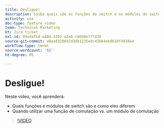 ```yaml
---
title: Desligue!
description: Saiba quais são as funções de switch e os módulos de switch e quando usar uma função de switch em comparação a um módulo de switch em [!DNL Adobe Workfront Fusion].
activity: use
doc-type: feature video
team: Technical Marketing
kt: Jira ticket
exl-id: 99adafb4-a40d-4392-a2e6-cb698e77f436
source-git-commit: a0aa8328842d2db1235edc42664eb0b18f4038e4
workflow-type: tm+mt
source-wordcount: '52'
ht-degree: 0%

---
```


# Desligue!

Neste vídeo, você aprenderá:

* Quais funções e módulos de switch são e como eles diferem
* Quando utilizar uma função de comutação vs. um módulo de comutação

>[!VIDEO](https://video.tv.adobe.com/v/335288/?quality=12)
